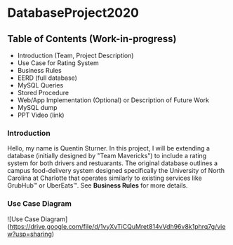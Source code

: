 # DatabaseProject2020

## **Table of Contents** (Work-in-progress)
* Introduction (Team, Project Description)
* Use Case for Rating System
* Business Rules
* EERD (full database)
* MySQL Queries
* Stored Procedure
* Web/App Implementation (Optional) or Description of Future Work
* MySQL dump
* PPT Video (link)


### Introduction 
Hello, my name is Quentin Sturner. In this project, I will be extending a database (initially designed by "Team Mavericks") to include a rating system for both drivers and restuarants. The original database outlines a campus food-delivery system designed specifically the University of North Carolina at Charlotte that operates similarly to existing services like GrubHub™ or UberEats™. See **Business Rules** for more details. 

### Use Case Diagram

![Use Case Diagram]
(https://drive.google.com/file/d/1vyXvTiCQuMret814vVdh96v8k1phrq7g/view?usp=sharing)

